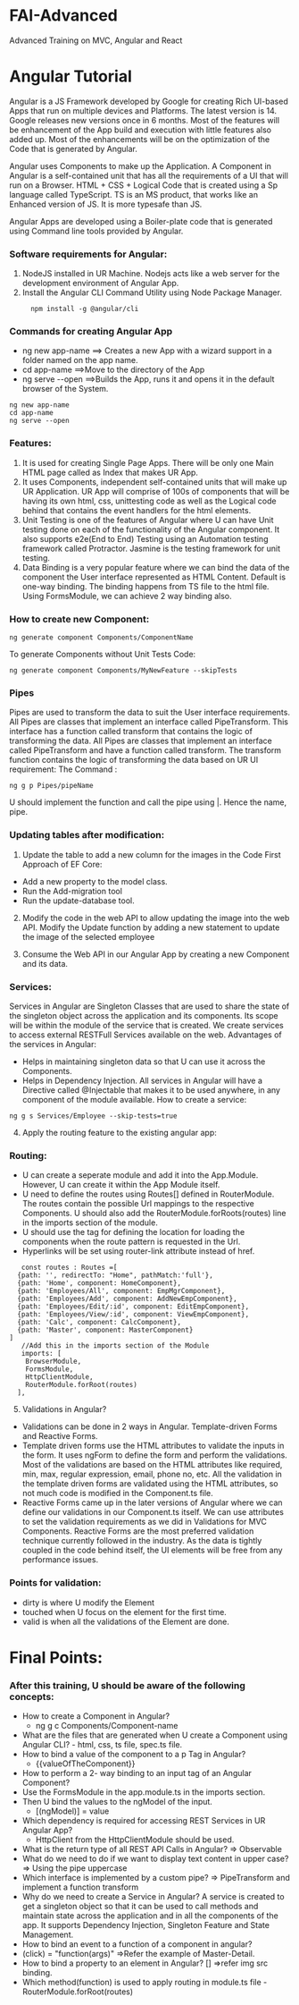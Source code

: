 # FAI-Advanced
Advanced Training on MVC, Angular and React
# Angular Tutorial
Angular is a JS Framework developed by Google for creating Rich UI-based Apps that run on multiple devices and Platforms. The latest version is 14. Google releases new versions once in 6 months. Most of the features will be enhancement of the App build and execution with little features also added up. Most of the enhancements will be on the optimization of the Code that is generated by Angular.

Angular uses Components to make up the Application. A Component in Angular is a self-contained unit that has all the requirements of a UI that will run on a Browser. HTML + CSS + Logical Code that is created using a Sp language called TypeScript. TS is an MS product, that works like an Enhanced version of JS. It is more typesafe than JS. 

Angular Apps are developed using a Boiler-plate code that is generated using Command line tools provided by Angular.

### Software requirements for Angular:
1. NodeJS installed in UR Machine. Nodejs acts like a web server for the development environment of Angular App.
2. Install the Angular CLI Command Utility using Node Package Manager.   
   ```
     npm install -g @angular/cli
   ```

### Commands for creating Angular App
- ng new app-name ==> Creates a new App with a wizard support in a folder named on the app name. 
- cd app-name ==>Move to the directory of the App
- ng serve --open ==>Builds the App, runs it and opens it in the default browser of the System.

```
ng new app-name
cd app-name
ng serve --open
```

### Features:
1. It is used for creating Single Page Apps. There will be only one Main HTML page called as Index that makes UR App.
2. It uses Components, independent self-contained units that will make up UR Application. UR App will comprise of 100s of components that will be having its own html, css, unittesting code as well as the Logical code behind that contains the event handlers for the html elements.
3. Unit Testing is one of the features of Angular where U can have Unit testing done on each of the functionality of the Angular component. It also supports e2e(End to End) Testing using an Automation testing framework called Protractor. Jasmine is the testing framework for unit testing. 
4. Data Binding is a very popular feature where we can bind the data of the component the User interface represented as HTML Content. Default is one-way binding. The binding happens from TS file to the html file. Using FormsModule, we can achieve 2 way binding also.  
 
### How to create new Component:
```
ng generate component Components/ComponentName
```
To generate Components without Unit Tests Code:
```
ng generate component Components/MyNewFeature --skipTests
```
### Pipes
Pipes are used to transform the data to suit the User interface requirements. All Pipes are classes that implement an interface called PipeTransform. This interface has a function called transform that contains the logic of transforming the data.
All Pipes are classes that implement an interface called PipeTransform and have a function called transform. The transform function contains the logic of transforming the data based on UR UI requirement:
The Command : 
```
ng g p Pipes/pipeName
```
U should implement the function and call the pipe using |. Hence the name, pipe. 

### Updating tables after modification:
1. Update the table to add a new column for the images in the Code First Approach of EF Core:
- Add a new property to the model class.
- Run the Add-migration tool
- Run the update-database tool.

2. Modify the code in the web API to allow updating the image into the web API.
Modify the Update function by adding a new statement to update the image of the selected employee

3. Consume the Web API in our Angular App by creating a new Component and its data. 
### Services:
Services in Angular are Singleton Classes that are used to share the state of the singleton object across the application and its components. Its scope will be within the module of the service that is created. 
We create services to access external RESTFull Services available on the web. 
Advantages of the services in Angular:
- Helps in maintaining singleton data so that U can use it across the Components. 
- Helps in Dependency Injection. All services in Angular will have a Directive called @Injectable that makes it to be used anywhere, in any component of the module available. 
How to create a service:
```
ng g s Services/Employee --skip-tests=true
```

4. Apply the routing feature to the existing angular app:
### Routing:
- U can create a seperate module and add it into the App.Module. However, U can create it within the App Module itself. 
- U need to define the routes using Routes[] defined in RouterModule. The routes contain the possible Url mappings to the respective Components. U should also add the RouterModule.forRoots(routes) line in the imports section of the module. 
- U should use the <router-outlet> tag for defining the location for loading the components when the route pattern is requested in the Url. 
- Hyperlinks will be set using router-link attribute instead of href. 
```
   const routes : Routes =[
  {path: '', redirectTo: "Home", pathMatch:'full'},
  {path: 'Home', component: HomeComponent},
  {path: 'Employees/All', component: EmpMgrComponent},
  {path: 'Employees/Add', component: AddNewEmpComponent},
  {path: 'Employees/Edit/:id', component: EditEmpComponent},
  {path: 'Employees/View/:id', component: ViewEmpComponent},
  {path: 'Calc', component: CalcComponent},  
  {path: 'Master', component: MasterComponent}  
]
   //Add this in the imports section of the Module
   imports: [
    BrowserModule,
    FormsModule,
    HttpClientModule,
    RouterModule.forRoot(routes)
  ],
   ```
5. Validations in Angular?
-	Validations can be done in 2 ways in Angular. Template-driven Forms and Reactive Forms. 
-	Template driven forms use the HTML attributes to validate the inputs in the form. It uses ngForm to define the form and perform the validations. Most of the validations are based on the HTML attributes like required, min, max, regular expression, email, phone no, etc. All the validation in the template driven forms are validated using the HTML attributes, so not much code is modified in the Component.ts file. 
-	Reactive Forms came up in the later versions of Angular where we can define our validations in our Component.ts itself. We can use attributes to set the validation requirements as we did in Validations for MVC Components. Reactive Forms are the most preferred validation technique currently followed in the industry. As the data is tightly coupled in the code behind itself, the UI elements will be free from any performance issues. 

### Points for validation:
- dirty is where U modify the Element
- touched when U focus on the element for the first time. 
- valid is when all the validations of the Element are done.

# Final Points:
### After this training, U should be aware of the following concepts:
- How to create a Component in Angular?
	- ng g c Components/Component-name
- What are the files that are generated when U create a Component using Angular CLI? 	- html, css, ts file, spec.ts file. 
- How to bind a value of the component to a p Tag in Angular?
	- {{valueOfTheComponent}}
- How to perform a 2- way binding to an input tag of an Angular Component?
- Use the FormsModule in the app.module.ts in the imports section. 
- Then U bind the values to the ngModel of the input. 
	- [(ngModel)] = value 
- Which dependency is required for accessing REST Services in UR Angular App?
	- HttpClient from the HttpClientModule should be used.
- What is the return type of all REST API Calls in Angular? => Observable<T>
- What do we need to do if we want to display text content in upper case? => Using the pipe uppercase
- Which interface is implemented by a custom pipe? => PipeTransform and implement a function transform
- Why do we need to create a Service in Angular? A service is created to get a singleton object so that it can be used to call methods and maintain state across the application and in all the components of the app. It supports Dependency Injection, Singleton Feature and State Management. 
- How to bind an event to a function of a component in angular?
- (click) = "function(args)" =>Refer the example of Master-Detail. 
- How to bind a property to an element in Angular? [] =>refer img src binding.
- Which method(function) is used to apply routing in module.ts file 
	-RouterModule.forRoot(routes) 
